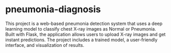 # pneumonia-diagnosis
This project is a web-based pneumonia detection system that uses a deep learning model to classify chest X-ray images as Normal or Pneumonia. Built with Flask, the application allows users to upload X-ray images and get instant predictions. The project includes a trained model, a user-friendly interface, and visualization of results.
